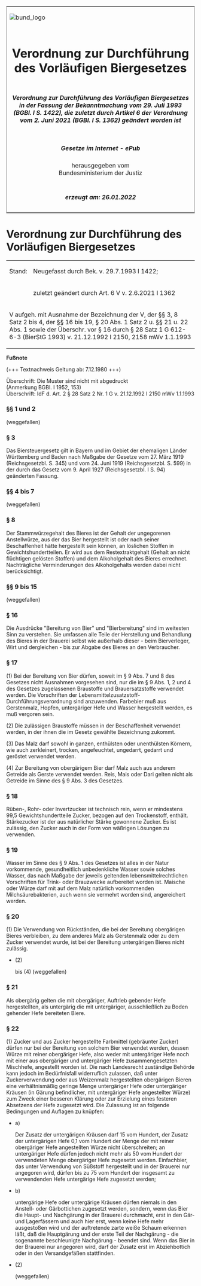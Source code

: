 <span id="DECKBLATT.html"></span>

<table border="0" frame="border" width="100%">

<tr valign="top">

<td align="left">

![bund\_logo](BfJ_2021_Web_de_de.gif)

</td>

<td align="right">

 

</td>

</tr>

<tr align="center" valign="middle">

<td colspan="2">

# Verordnung zur Durchführung des Vorläufigen Biergesetzes

</td>

</tr>

<tr align="center" valign="middle">

<td colspan="2">

##### Verordnung zur Durchführung des Vorläufigen Biergesetzes in der Fassung der Bekanntmachung vom 29. Juli 1993 (BGBl. I S. 1422), die zuletzt durch Artikel 6 der Verordnung vom 2. Juni 2021 (BGBl. I S. 1362) geändert worden ist

</td>

</tr>

<tr align="center" valign="middle">

<td colspan="2">

  
  

##### Gesetze im Internet - ePub  
  
herausgegeben vom  
Bundesministerium der Justiz

</td>

</tr>

<tr align="center" valign="bottom">

<td colspan="2">

  
  

##### erzeugt am: 26.01.2022

</td>

</tr>

</table>

<span id="BJNR701350931.html"></span>

# Verordnung zur Durchführung des Vorläufigen Biergesetzes

<div>

<div class="jnhtml">

<table width="100%">

<colgroup>

<col width="10%">

</col>

<col width="90%">

</col>

</colgroup>

<tr>

<td>

Stand:

</div>

</div>

</td>

<td>

Neugefasst durch Bek. v. 29.7.1993 I 1422;

</td>

</tr>

<tr>

<td>

 

</td>

<td>

zuletzt geändert durch Art. 6 V v. 2.6.2021 I 1362

</td>

</tr>

<tr>

<td class="StandkommentarAufh" colspan="2">

V aufgeh. mit Ausnahme der Bezeichnung der V, der §§ 3, 8 Satz 2 bis 4,
der §§ 16 bis 19, § 20 Abs. 1 Satz 2 u. §§ 21 u. 22 Abs. 1 sowie der
Überschr. vor § 16 durch § 28 Satz 1 G 612-6-3 (BierStG 1993) v.
21.12.1992 I 2150, 2158 mWv 1.1.1993

</td>

</tr>

</table>

</div>

</div>

<div>

  
**Fußnote**

<div class="jnhtml">

<div>

<div class="jurAbsatz">

(+++ Textnachweis Geltung ab: 7.12.1980 +++)

</div>

<div class="jurAbsatz">

  
Überschrift: Die Muster sind nicht mit abgedruckt  
(Anmerkung BGBl. I 1952, 153)  
Überschrift: IdF d. Art. 2 § 28 Satz 2 Nr. 1 G v. 21.12.1992 I 2150 mWv
1.1.1993

</div>

</div>

</div>

</div>

<span id="BJNR701350931BJNE012700301.html"></span>

### §§ 1 und 2  
(weggefallen)

<span id="BJNR701350931BJNE006201301.html"></span>

### § 3  

<div>

<div class="jnhtml">

<div>

<div class="jurAbsatz">

Das Biersteuergesetz gilt in Bayern und im Gebiet der ehemaligen Länder
Württemberg und Baden nach Maßgabe der Gesetze vom 27. März 1919
(Reichsgesetzbl. S. 345) und vom 24. Juni 1919 (Reichsgesetzbl. S. 599)
in der durch das Gesetz vom 9. April 1927 (Reichsgesetzbl. I S. 94)
geänderten Fassung.

</div>

</div>

</div>

</div>

<span id="BJNR701350931BJNE012800301.html"></span>

### §§ 4 bis 7  
(weggefallen)

<span id="BJNR701350931BJNE006702301.html"></span>

### § 8  

<div>

<div class="jnhtml">

<div>

<div class="jurAbsatz">

Der Stammwürzegehalt des Bieres ist der Gehalt der ungegorenen
Anstellwürze, aus der das Bier hergestellt ist oder nach seiner
Beschaffenheit hätte hergestellt sein können, an löslichen Stoffen in
Gewichtshundertteilen. Er wird aus dem Restextraktgehalt (Gehalt an
nicht flüchtigen gelösten Stoffen) und dem Alkoholgehalt des Bieres
errechnet. Nachträgliche Verminderungen des Alkoholgehalts werden dabei
nicht berücksichtigt.

</div>

</div>

</div>

</div>

<span id="BJNR701350931BJNE012900301.html"></span>

### §§ 9 bis 15  
(weggefallen)

<span id="BJNR701350931BJNE007701301.html"></span>

### § 16  

<div>

<div class="jnhtml">

<div>

<div class="jurAbsatz">

Die Ausdrücke "Bereitung von Bier" und "Bierbereitung" sind im weitesten
Sinn zu verstehen. Sie umfassen alle Teile der Herstellung und
Behandlung des Bieres in der Brauerei selbst wie außerhalb dieser - beim
Bierverleger, Wirt und dergleichen - bis zur Abgabe des Bieres an den
Verbraucher.

</div>

</div>

</div>

</div>

<span id="BJNR701350931BJNE007805123.html"></span>

### § 17  

<div>

<div class="jnhtml">

<div>

<div class="jurAbsatz">

(1) Bei der Bereitung von Bier dürfen, soweit im § 9 Abs. 7 und 8 des
Gesetzes nicht Ausnahmen vorgesehen sind, nur die im § 9 Abs. 1, 2 und 4
des Gesetzes zugelassenen Braustoffe und Brauersatzstoffe verwendet
werden. Die Vorschriften der
Lebensmittelzusatzstoff-Durchführungsverordnung sind anzuwenden.
Farbebier muß aus Gerstenmalz, Hopfen, untergäriger Hefe und Wasser
hergestellt werden, es muß vergoren sein.

</div>

<div class="jurAbsatz">

(2) Die zulässigen Braustoffe müssen in der Beschaffenheit verwendet
werden, in der ihnen die im Gesetz gewählte Bezeichnung zukommt.

</div>

<div class="jurAbsatz">

(3) Das Malz darf sowohl in ganzen, enthülsten oder unenthülsten
Körnern, wie auch zerkleinert, trocken, angefeuchtet, ungedarrt,
gedarrt und geröstet verwendet werden.

</div>

<div class="jurAbsatz">

(4) Zur Bereitung von obergärigem Bier darf Malz auch aus anderem
Getreide als Gerste verwendet werden. Reis, Mais oder Dari gelten nicht
als Getreide im Sinne des § 9 Abs. 3 des Gesetzes.

</div>

</div>

</div>

</div>

<span id="BJNR701350931BJNE007901301.html"></span>

### § 18  

<div>

<div class="jnhtml">

<div>

<div class="jurAbsatz">

Rüben-, Rohr- oder Invertzucker ist technisch rein, wenn er mindestens
99,5 Gewichtshundertteile Zucker, bezogen auf den Trockenstoff, enthält.
Stärkezucker ist der aus natürlicher Stärke gewonnene Zucker. Es ist
zulässig, den Zucker auch in der Form von wäßrigen Lösungen zu
verwenden.

</div>

</div>

</div>

</div>

<span id="BJNR701350931BJNE008001301.html"></span>

### § 19  

<div>

<div class="jnhtml">

<div>

<div class="jurAbsatz">

Wasser im Sinne des § 9 Abs. 1 des Gesetzes ist alles in der Natur
vorkommende, gesundheitlich unbedenkliche Wasser sowie solches Wasser,
das nach Maßgabe der jeweils geltenden lebensmittelrechtlichen
Vorschriften für Trink- oder Brauzwecke aufbereitet worden ist. Maische
oder Würze darf mit auf dem Malz natürlich vorkommenden
Milchsäurebakterien, auch wenn sie vermehrt worden sind, angereichert
werden.

</div>

</div>

</div>

</div>

<span id="BJNR701350931BJNE008103301.html"></span>

### § 20  

<div>

<div class="jnhtml">

<div>

<div class="jurAbsatz">

(1) Die Verwendung von Rückständen, die bei der Bereitung obergärigen
Bieres verbleiben, zu dem anderes Malz als Gerstenmalz oder zu dem
Zucker verwendet wurde, ist bei der Bereitung untergärigen Bieres nicht
zulässig.

</div>

<div class="jurAbsatz">

  - (2)
    
    <div style="">
    
    bis (4) (weggefallen)
    
    </div>

</div>

</div>

</div>

</div>

<span id="BJNR701350931BJNE008201301.html"></span>

### § 21  

<div>

<div class="jnhtml">

<div>

<div class="jurAbsatz">

Als obergärig gelten die mit obergäriger, Auftrieb gebender Hefe
hergestellten, als untergärig die mit untergäriger, ausschließlich zu
Boden gehender Hefe bereiteten Biere.

</div>

</div>

</div>

</div>

<span id="BJNR701350931BJNE008303301.html"></span>

### § 22  

<div>

<div class="jnhtml">

<div>

<div class="jurAbsatz">

(1) Zucker und aus Zucker hergestellte Farbmittel (gebräunter Zucker)
dürfen nur bei der Bereitung von solchem Bier verwendet werden, dessen
Würze mit reiner obergäriger Hefe, also weder mit untergäriger Hefe noch
mit einer aus obergäriger und untergäriger Hefe zusammengesetzten
Mischhefe, angestellt worden ist. Die nach Landesrecht zuständige
Behörde kann jedoch im Bedürfnisfall widerruflich zulassen, daß unter
Zuckerverwendung oder aus Weizenmalz hergestellten obergärigen Bieren
eine verhältnismäßig geringe Menge untergäriger Hefe oder untergäriger
Kräusen (in Gärung befindlicher, mit untergäriger Hefe angestellter
Würze) zum Zweck einer besseren Klärung oder zur Erzielung eines
festeren Absetzens der Hefe zugesetzt wird. Die Zulassung ist an
folgende Bedingungen und Auflagen zu knüpfen:

  - a)
    
    <div style="">
    
    Der Zusatz der untergärigen Kräusen darf 15 vom Hundert, der Zusatz
    der untergärigen Hefe 0,1 vom Hundert der Menge der mit reiner
    obergäriger Hefe angestellten Würze nicht überschreiten; an
    untergäriger Hefe dürfen jedoch nicht mehr als 50 vom Hundert der
    verwendeten Menge obergäriger Hefe zugesetzt werden. Einfachbier,
    das unter Verwendung von Süßstoff hergestellt und in der Brauerei
    nur angegoren wird, dürfen bis zu 75 vom Hundert der insgesamt zu
    verwendenden Hefe untergärige Hefe zugesetzt werden;
    
    </div>

  - b)
    
    <div style="">
    
    untergärige Hefe oder untergärige Kräusen dürfen niemals in den
    Anstell- oder Gärbottichen zugesetzt werden, sondern, wenn das Bier
    die Haupt- und Nachgärung in der Brauerei durchmacht, erst in den
    Gär- und Lagerfässern und auch hier erst, wenn keine Hefe mehr
    ausgestoßen wird und der auftretende zarte weiße Schaum erkennen
    läßt, daß die Hauptgärung und der erste Teil der Nachgärung - die
    sogenannte beschleunigte Nachgärung - beendet sind. Wenn das Bier in
    der Brauerei nur angegoren wird, darf der Zusatz erst im
    Abziehbottich oder in den Versandgefäßen stattfinden.
    
    </div>

</div>

<div class="jurAbsatz">

  - (2)
    
    <div style="">
    
    (weggefallen)
    
    </div>

</div>

</div>

</div>

</div>
